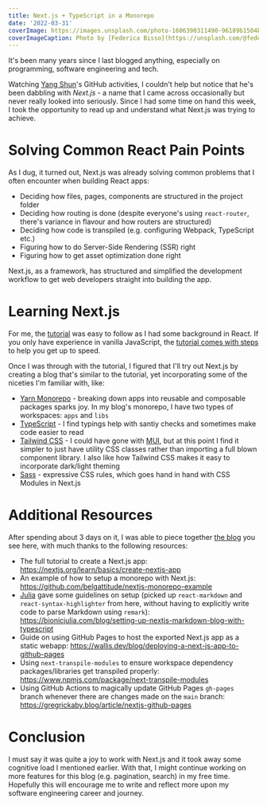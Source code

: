 ```yaml
---
title: Next.js + TypeScript in a Monorepo
date: '2022-03-31'
coverImage: https://images.unsplash.com/photo-1606390311490-96189b1504bd?ixlib=rb-1.2.1&q=80&fm=jpg&crop=entropy&cs=tinysrgb&dl=federica-bisso-Vif-nHWdiPE-unsplash.jpg&w=1920
coverImageCaption: Photo by [Federica Bisso](https://unsplash.com/@fedebisso) on Unsplash
---
```


It's been many years since I last blogged anything, especially on programming, software engineering and tech.

Watching [Yang Shun](https://github.com/yangshun)'s GitHub activities, I couldn't help but notice that he's been dabbling with _Next.js_ - a name that I came across occasionally but never really looked into seriously. Since I had some time on hand this week, I took the opportunity to read up and understand what Next.js was trying to achieve.

# Solving Common React Pain Points

As I dug, it turned out, Next.js was already solving common problems that I often encounter when building React apps:

- Deciding how files, pages, components are structured in the project folder
- Deciding how routing is done (despite everyone's using `react-router`, there's variance in flavour and how routers are structured)
- Deciding how code is transpiled (e.g. configuring Webpack, TypeScript etc.)
- Figuring how to do Server-Side Rendering (SSR) right
- Figuring how to get asset optimization done right

Next.js, as a framework, has structured and simplified the development workflow to get web developers straight into building the app.

# Learning Next.js

For me, the [tutorial](https://nextjs.org/learn/foundations/from-react-to-nextjs) was easy to follow as I had some background in React. If you only have experience in vanilla JavaScript, the [tutorial comes with steps](https://nextjs.org/learn/foundations/from-javascript-to-react) to help you get up to speed.

Once I was through with the tutorial, I figured that I'll try out Next.js by creating a blog that's similar to the tutorial, yet incorporating some of the niceties I'm familiar with, like:

- [Yarn Monorepo](https://semaphoreci.com/blog/javascript-monorepos-yarn-workspaces) - breaking down apps into reusable and composable packages sparks joy. In my blog's monorepo, I have two types of workspaces: `apps` and `libs`
- [TypeScript](https://nextjs.org/learn/excel/typescript) - I find typings help with santiy checks and sometimes make code easier to read
- [Tailwind CSS](https://tailwindcss.com/docs/guides/nextjs) - I could have gone with [MUI](https://mui.com/), but at this point I find it simpler to just have utility CSS classes rather than importing a full blown component library. I also like how Tailwind CSS makes it easy to incorporate dark/light theming
- [Sass](https://nextjs.org/docs/basic-features/built-in-css-support#sass-support) - expressive CSS rules, which goes hand in hand with CSS Modules in Next.js

# Additional Resources

After spending about 3 days on it, I was able to piece together [the blog](https://github.com/mauris/mauris.github.io) you see here, with much thanks to the following resources:

- The full tutorial to create a Next.js app: <https://nextjs.org/learn/basics/create-nextjs-app>
- An example of how to setup a monorepo with Next.js: <https://github.com/belgattitude/nextjs-monorepo-example>
- [Julia](https://bionicjulia.com/) gave some guidelines on setup (picked up `react-markdown` and `react-syntax-highlighter` from here, without having to explicitly write code to parse Markdown using `remark`): <https://bionicjulia.com/blog/setting-up-nextjs-markdown-blog-with-typescript>
- Guide on using GitHub Pages to host the exported Next.js app as a static webapp: <https://wallis.dev/blog/deploying-a-next-js-app-to-github-pages>
- Using `next-transpile-modules` to ensure workspace dependency packages/libraries get transpiled properly: <https://www.npmjs.com/package/next-transpile-modules>
- Using GitHub Actions to magically update GitHub Pages `gh-pages` branch whenever there are changes made on the `main` branch: <https://gregrickaby.blog/article/nextjs-github-pages>

# Conclusion

I must say it was quite a joy to work with Next.js and it took away some cognitive load I mentioned earlier. With that, I might continue working on more features for this blog (e.g. pagination, search) in my free time. Hopefully this will encourage me to write and reflect more upon my software engineering career and journey.
